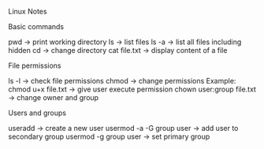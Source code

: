 Linux Notes

Basic commands

pwd → print working directory
ls → list files
ls -a → list all files including hidden
cd → change directory
cat file.txt → display content of a file

File permissions

ls -l → check file permissions
chmod → change permissions
Example: chmod u+x file.txt → give user execute permission
chown user:group file.txt → change owner and group

Users and groups

useradd → create a new user
usermod -a -G group user → add user to secondary group
usermod -g group user → set primary group